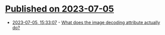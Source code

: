 # [Published on 2023-07-05](index.md)

* [2023-07-05, 15:33:07](https://lobste.rs/s/swssdc/what_does_image_decoding_attribute) - [What does the image decoding attribute actually do?](https://www.tunetheweb.com/blog/what-does-the-image-decoding-attribute-actually-do/)
